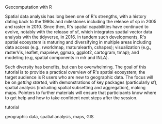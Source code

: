 <!--3 hours in length with a 20 minutes break included-->

<!--a title -->
Geocomputation with R

<!--an abstract 1200 characters max-->
Spatial data analysis has long been one of R's strengths, with a history dating back to the 1990s and milestones including the release of sp in 2005 and raster in 2010.
Since then, R's spatial capabilities have continued to evolve, notably with the release of sf, which integrates spatial vector data analysis with the tidyverse, in 2016.
In tandem such developments, R's spatial ecosystem is maturing and diversifying in multiple areas including data access (e.g., rworldmap, rnaturalearth, cshapes); visualization (e.g., rasterVis, leaflet, mapview, ggmap, ggplot2, cartogram, tmap); and modeling (e.g, spatial components in mlr and INLA).

Such diversity has benefits, but can be overwhelming.
The goal of this tutorial is to provide a practical overview of R's spatial ecosystem; the target audience is R users who are new to geographic data.
The focus will be on *getting started*, with demonstrations of key packages (particularly sf), spatial analysis (including spatial subsetting and aggregation), making maps.
Pointers to further materials will ensure that participants know where to get help and how to take confident next steps after the session.
<!--The tutorial will consist of a short presentations, code demos, and exercises.-->

<!--a type (tutorial/oral presentation/lightning talk/poster)-->
tutorial

<!-- a topic; just one-->

<!-- key words-->
geographic data, spatial analysis, maps, GIS
